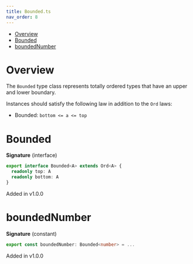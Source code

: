 ```yaml
---
title: Bounded.ts
nav_order: 8
---
```


<!-- START doctoc generated TOC please keep comment here to allow auto update -->
<!-- DON'T EDIT THIS SECTION, INSTEAD RE-RUN doctoc TO UPDATE -->


- [Overview](#overview)
- [Bounded](#bounded)
- [boundedNumber](#boundednumber)

<!-- END doctoc generated TOC please keep comment here to allow auto update -->

# Overview

The `Bounded` type class represents totally ordered types that have an upper and lower boundary.

Instances should satisfy the following law in addition to the `Ord` laws:

- Bounded: `bottom <= a <= top`

# Bounded

**Signature** (interface)

```ts
export interface Bounded<A> extends Ord<A> {
  readonly top: A
  readonly bottom: A
}
```

Added in v1.0.0

# boundedNumber

**Signature** (constant)

```ts
export const boundedNumber: Bounded<number> = ...
```

Added in v1.0.0
